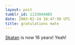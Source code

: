```yaml
---
layout: post
tumblr_id: 1133044885
date: 2003-02-24 16:47:50 UTC
title: gratulations mate
---
```


<a href="http://skatan.info/" target="_blank">Skatan</a>  is now 16 years! Yeah!
